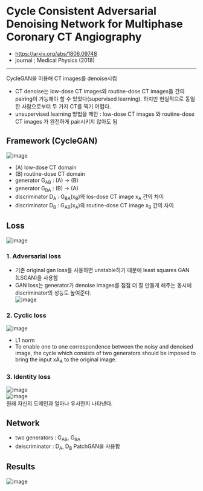 # Cycle Consistent Adversarial Denoising Network for Multiphase Coronary CT Angiography
- https://arxiv.org/abs/1806.09748
- journal ; Medical Physics (2018)
---
CycleGAN을 이용해 CT images를 denoise시킴  
- CT denoise는 low-dose CT images와 routine-dose CT images들 간의 pairing이 가능해야 할 수 있었다(supervised learning). 하지만 현실적으로 동일한 사람으로부터 두 가지 CT를 찍기 어렵다.
- unsupervised learning 방법을 제안 : low-dose CT images 와 routine-dose CT images 가 완전하게 pair시키지 않아도 됨



## Framework (CycleGAN)
![image](https://user-images.githubusercontent.com/70581043/142760789-6ac8d1ed-319a-4981-a1b5-c048f087646d.png)        
- (A) low-dose CT domain
- (B) routine-dose CT domain
- generator G<sub>AB</sub> : (A) → (B)
- generator G<sub>BA</sub> : (B) → (A)
- discriminator D<sub>A</sub> : G<sub>BA</sub>(x<sub>B</sub>)와 los-dose CT image x<sub>A</sub> 간의 차이
- discriminator D<sub>B</sub> : G<sub>AB</sub>(x<sub>A</sub>)와 routine-dose CT image x<sub>B</sub> 간의 차이

 
## Loss
![image](https://user-images.githubusercontent.com/70581043/142760904-9acad27e-b2a7-4f6d-a347-79a4f0822c0d.png)         
### 1. Adversarial loss
- 기존 original gan loss를 사용하면 unstable하기 때문에 least squares GAN (LSGAN)을 사용함
- GAN loss는 generator가 denoise images를 점점 더 잘 만들게 해주는 동시에 discriminator의 성능도 높여준다.         
![image](https://user-images.githubusercontent.com/70581043/142761021-625ddfae-627c-4119-838c-03c712485c2a.png)         

### 2. Cyclic loss
![image](https://user-images.githubusercontent.com/70581043/142761134-7596cf5d-168f-4b33-ab89-9118550f8436.png)           
- L1 norm
- To enable one to one correspondence between the noisy and denoised image, the cycle which consists of two generators should be imposed to bring the input xA<sub>A</sub> to the original image.

### 3. Identity loss
![image](https://user-images.githubusercontent.com/70581043/142761181-1cdb7a2b-5cf6-40c3-800b-896708ddd944.png)            
![image](https://user-images.githubusercontent.com/70581043/142761223-a98b50ee-6ca0-4da2-849f-fe13ecaed238.png)        
원래 자신의 도메인과 얼마나 유사한지 나타낸다.


## Network
- two generators : G<sub>AB</sub>, G<sub>BA</sub>
- deiscriminator : D<sub>A</sub>, D<sub>B</sub> PatchGAN을 사용함

## Results
![image](https://user-images.githubusercontent.com/70581043/142761303-7a020277-c3db-4dc1-8849-c9fbfa65886e.png)            
